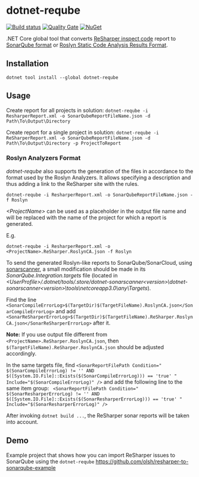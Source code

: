 # dotnet-reqube

[![Build status](https://ci.appveyor.com/api/projects/status/kb0260n7o1alqyqv?svg=true)](https://ci.appveyor.com/project/todor/dotnet-reqube)
[![Quality Gate](https://sonarcloud.io/api/project_badges/measure?project=dotnet-reqube&metric=alert_status)](https://sonarcloud.io/dashboard?id=dotnet-requbex)
[![NuGet](https://img.shields.io/nuget/v/dotnet-requbex.svg)](https://www.nuget.org/packages/dotnet-requbex/)

.NET Core global tool that converts [ReSharper inspect code](https://www.jetbrains.com/help/resharper/InspectCode.html) report to [SonarQube format](https://docs.sonarqube.org/display/SONAR/Generic+Issue+Data)
or [Roslyn Static Code Analysis Results Format](http://json.schemastore.org/sarif-1.0.0).

## Installation

`dotnet tool install --global dotnet-reqube`

## Usage

Create report for all projects in solution:
`dotnet-reqube -i ResharperReport.xml -o SonarQubeReportFileName.json -d Path\To\Output\Directory`

Create report for a single project in solution:
`dotnet-reqube -i ReSharperReport.xml -o SonarQubeReportFileName.json -d Path\To\Output\Directory -p ProjectToReport`

### Roslyn Analyzers Format

*dotnet-reqube* also supports the generation of the files in accordance to the format used by the Roslyn Analyzers.
It allows specifying a description and thus adding a link to the ReSharper site with the rules. 

```
dotnet-reqube -i ResharperReport.xml -o SonarQubeReportFileName.json -f Roslyn
```

*&lt;ProjectName&gt;* can be used as a placeholder in the output file name and will be replaced with the name of the project 
for which a report is generated. 

E.g.

```
dotnet-reqube -i ResharperReport.xml -o <ProjectName>.ReSharper.RoslynCA.json -f Roslyn
```

To send the generated Roslyn-like reports to SonarQube/SonarCloud, using 
[sonarscanner](https://docs.sonarqube.org/latest/analysis/scan/sonarscanner/), a small modification should be made
in its *SonarQube.Integration.targets* file (located in 
*&lt;UserProfile&gt;/.dotnet/tools/.store/dotnet-sonarscanner\<version>\dotnet-sonarscanner\<version>\tools\netcoreapp3.0\any\Targets*).

Find the line `
<SonarCompileErrorLog>$(TargetDir)$(TargetFileName).RoslynCA.json</SonarCompileErrorLog>` 
and add `<SonarReSharperErrorLog>$(TargetDir)$(TargetFileName).ReSharper.RoslynCA.json</SonarReSharperErrorLog>` 
after it.

**Note:** If you use output file different from `<ProjectName>.ReSharper.RoslynCA.json`, then `$(TargetFileName).ReSharper.RoslynCA.json`
should be adjusted accordingly.

In the same targets file, find `<SonarReportFilePath Condition=" $(SonarCompileErrorLog) != '' AND  $([System.IO.File]::Exists($(SonarCompileErrorLog))) == 'true' " Include="$(SonarCompileErrorLog)" />` 
and add the following line to the same item group: `
<SonarReportFilePath Condition=" $(SonarResharperErrorLog) != '' AND  $([System.IO.File]::Exists($(SonarResharperErrorLog))) == 'true' " Include="$(SonarResharperErrorLog)" />`

After invoking `dotnet build ...`, the ReSharper sonar reports will be taken into account.

## Demo

Example project that shows how you can import ReSharper issues to SonarQube using the `dotnet-reqube`
https://github.com/olsh/resharper-to-sonarqube-example
